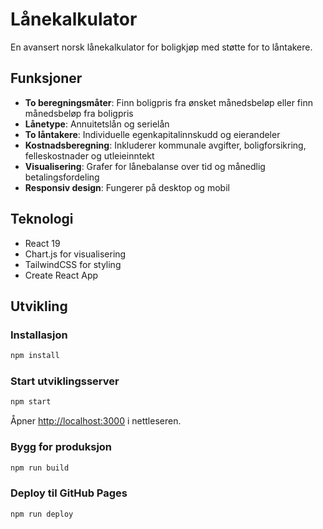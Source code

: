 # Lånekalkulator

En avansert norsk lånekalkulator for boligkjøp med støtte for to låntakere.

## Funksjoner

- **To beregningsmåter**: Finn boligpris fra ønsket månedsbeløp eller finn månedsbeløp fra boligpris
- **Lånetype**: Annuitetslån og serielån
- **To låntakere**: Individuelle egenkapitalinnskudd og eierandeler
- **Kostnadsberegning**: Inkluderer kommunale avgifter, boligforsikring, felleskostnader og utleieinntekt
- **Visualisering**: Grafer for lånebalanse over tid og månedlig betalingsfordeling
- **Responsiv design**: Fungerer på desktop og mobil

## Teknologi

- React 19
- Chart.js for visualisering
- TailwindCSS for styling
- Create React App

## Utvikling

### Installasjon
```bash
npm install
```

### Start utviklingsserver
```bash
npm start
```
Åpner [http://localhost:3000](http://localhost:3000) i nettleseren.

### Bygg for produksjon
```bash
npm run build
```

### Deploy til GitHub Pages
```bash
npm run deploy
```

